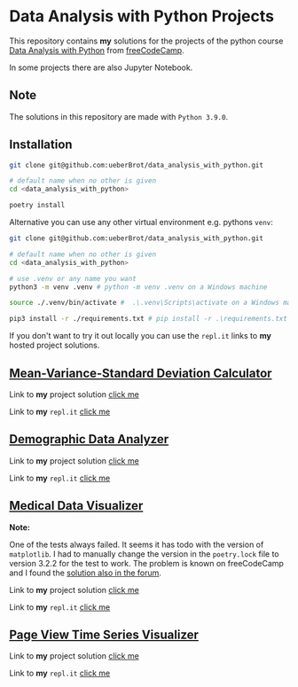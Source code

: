 # Data Analysis with Python Projects

This repository contains **my** solutions for the projects of the python course [Data Analysis with Python](https://www.freecodecamp.org/learn/data-analysis-with-python/data-analysis-with-python-projects/) from [freeCodeCamp](https://www.freecodecamp.org/).

In some projects there are also Jupyter Notebook.

## Note

The solutions in this repository are made with `Python 3.9.0`.

## Installation

```bash
git clone git@github.com:ueberBrot/data_analysis_with_python.git

# default name when no other is given
cd <data_analysis_with_python>

poetry install
```

Alternative you can use any other virtual environment e.g. pythons `venv`:

```bash
git clone git@github.com:ueberBrot/data_analysis_with_python.git

# default name when no other is given
cd <data_analysis_with_python>

# use .venv or any name you want
python3 -m venv .venv # python -m venv .venv on a Windows machine

source ./.venv/bin/activate #  .\.venv\Scripts\activate on a Windows machine

pip3 install -r ./requirements.txt # pip install -r .\requirements.txt on a Windows machine
```

If you don't want to try it out locally you can use the `repl.it` links to **my** hosted project solutions.

## [Mean-Variance-Standard Deviation Calculator](https://www.freecodecamp.org/learn/data-analysis-with-python/data-analysis-with-python-projects/mean-variance-standard-deviation-calculator)

Link to **my** project solution [click me](mean_Variance_standard_deviation_calculator/)

Link to **my** `repl.it` [click me](https://repl.it/@ueberBrot/mean-variance-standard-deviation-calculator#README.md)

## [Demographic Data Analyzer](https://www.freecodecamp.org/learn/data-analysis-with-python/data-analysis-with-python-projects/demographic-data-analyzer)

Link to **my** project solution [click me](demographic_data_analyser/)

Link to **my** `repl.it` [click me](https://repl.it/@ueberBrot/demographic-data-analyzer#README.md)

## [Medical Data Visualizer](https://www.freecodecamp.org/learn/data-analysis-with-python/data-analysis-with-python-projects/medical-data-visualizer)

**Note:**

One of the tests always failed. It seems it has todo with the version of `matplotlib`. I had to manually change the version in the `poetry.lock` file to version 3.2.2 for the test to work. The problem is known on freeCodeCamp and I found the [solution also in the forum](https://forum.freecodecamp.org/t/medical-data-visualizer-heatmap-values-test-fail/414880/2?).

Link to **my** project solution [click me](medical_data_visualizer/)

Link to **my** `repl.it` [click me](https://repl.it/@ueberBrot/medical-data-visualizer#README.md)

## [Page View Time Series Visualizer](https://www.freecodecamp.org/learn/data-analysis-with-python/data-analysis-with-python-projects/page-view-time-series-visualizer)

Link to **my** project solution [click me](page_view_time_series_visualizer/)

Link to **my** `repl.it` [click me](https://repl.it/@ueberBrot/page-view-time-series-visualizer#README.md)
